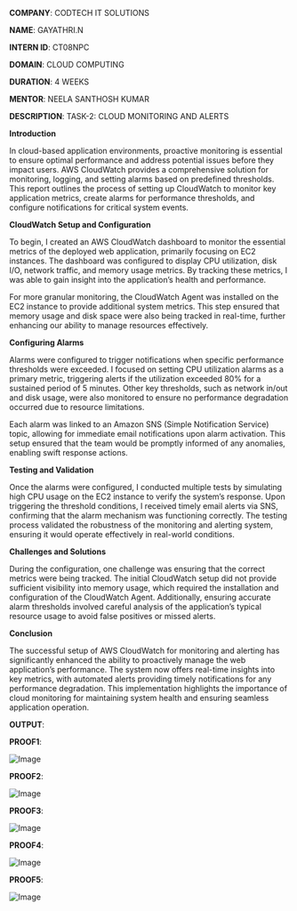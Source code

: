 **COMPANY**: CODTECH IT SOLUTIONS

**NAME**: GAYATHRI.N

**INTERN ID**: CT08NPC

**DOMAIN**: CLOUD COMPUTING

**DURATION**: 4 WEEKS

**MENTOR**: NEELA SANTHOSH KUMAR

**DESCRIPTION**: TASK-2: CLOUD MONITORING AND ALERTS

**Introduction**

In cloud-based application environments, proactive monitoring is essential to ensure optimal performance and address potential issues before they impact users. AWS CloudWatch provides a comprehensive solution for monitoring, logging, and setting alarms based on predefined thresholds. This report outlines the process of setting up CloudWatch to monitor key application metrics, create alarms for performance thresholds, and configure notifications for critical system events.

**CloudWatch Setup and Configuration**

To begin, I created an AWS CloudWatch dashboard to monitor the essential metrics of the deployed web application, primarily focusing on EC2 instances. The dashboard was configured to display CPU utilization, disk I/O, network traffic, and memory usage metrics. By tracking these metrics, I was able to gain insight into the application’s health and performance.

For more granular monitoring, the CloudWatch Agent was installed on the EC2 instance to provide additional system metrics. This step ensured that memory usage and disk space were also being tracked in real-time, further enhancing our ability to manage resources effectively.

**Configuring Alarms**

Alarms were configured to trigger notifications when specific performance thresholds were exceeded. I focused on setting CPU utilization alarms as a primary metric, triggering alerts if the utilization exceeded 80% for a sustained period of 5 minutes. Other key thresholds, such as network in/out and disk usage, were also monitored to ensure no performance degradation occurred due to resource limitations.

Each alarm was linked to an Amazon SNS (Simple Notification Service) topic, allowing for immediate email notifications upon alarm activation. This setup ensured that the team would be promptly informed of any anomalies, enabling swift response actions.

**Testing and Validation**

Once the alarms were configured, I conducted multiple tests by simulating high CPU usage on the EC2 instance to verify the system’s response. Upon triggering the threshold conditions, I received timely email alerts via SNS, confirming that the alarm mechanism was functioning correctly. The testing process validated the robustness of the monitoring and alerting system, ensuring it would operate effectively in real-world conditions.

**Challenges and Solutions**

During the configuration, one challenge was ensuring that the correct metrics were being tracked. The initial CloudWatch setup did not provide sufficient visibility into memory usage, which required the installation and configuration of the CloudWatch Agent. Additionally, ensuring accurate alarm thresholds involved careful analysis of the application’s typical resource usage to avoid false positives or missed alerts.

**Conclusion**

The successful setup of AWS CloudWatch for monitoring and alerting has significantly enhanced the ability to proactively manage the web application’s performance. The system now offers real-time insights into key metrics, with automated alerts providing timely notifications for any performance degradation. This implementation highlights the importance of cloud monitoring for maintaining system health and ensuring seamless application operation.

**OUTPUT**:

**PROOF1**:

![Image](https://github.com/user-attachments/assets/dc9ebdfa-3f81-4d95-8522-972e9aef0227)



**PROOF2**:

![Image](https://github.com/user-attachments/assets/4aa3dbb0-522c-4907-aed7-147d931bc91c)



**PROOF3**:

![Image](https://github.com/user-attachments/assets/babd406a-3e74-4d28-9329-0a5bd0f13f77)


**PROOF4**:

![Image](https://github.com/user-attachments/assets/abf6d580-cbce-4233-891c-56046f02a462)



**PROOF5**:

![Image](https://github.com/user-attachments/assets/042225dd-ae52-4d6e-82e8-bdf70b0bdcd4)

